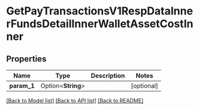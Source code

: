 # GetPayTransactionsV1RespDataInnerFundsDetailInnerWalletAssetCostInner

## Properties

Name | Type | Description | Notes
------------ | ------------- | ------------- | -------------
**param_1** | Option<**String**> |  | [optional]

[[Back to Model list]](../README.md#documentation-for-models) [[Back to API list]](../README.md#documentation-for-api-endpoints) [[Back to README]](../README.md)



